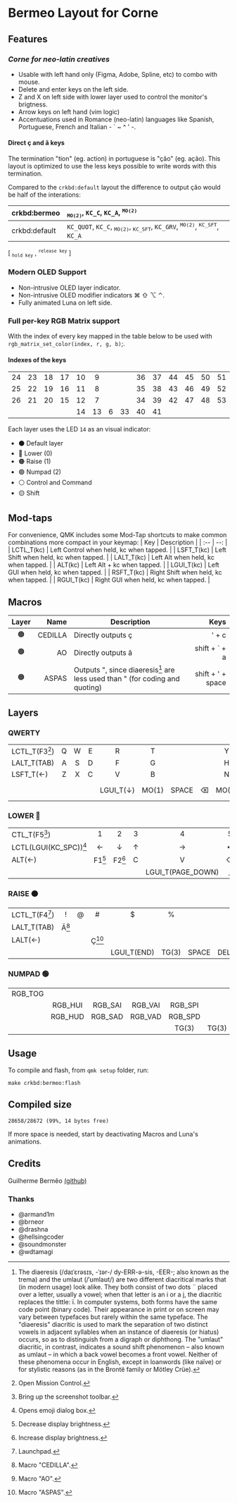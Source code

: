 # Bermeo Layout for Corne

## Features

### *Corne for neo-latin creatives*

* Usable with left hand only (Figma, Adobe, Spline, etc) to combo with mouse.
* Delete and enter keys on the left side.
* Z and X on left side with lower layer used to control the monitor's brigtness.
* Arrow keys on left hand (vim logic)
* Accentuations used in Romance (neo-latin) languages like Spanish, Portuguese, French and Italian - ` ~ ^ ' -.

#### Direct ç and ã keys

The termination "tion" (eg. action) in portuguese is "ção" (eg. ação). This layout is optimized to use the less keys possible to write words with this termination.

Compared to the `crkbd:default` layout the difference to output ção would be half of the interations:

| crkbd:bermeo | <sub>`MO(2)`</sub>, `KC_C`, `KC_A`, <sup>`MO(2)`</sup> |
|:--|:--|
| crkbd:default | `KC_QUOT`, `KC_C`, <sub>`MO(2)`</sub>, <sub>`KC_SFT`</sub>, `KC_GRV`, <sup>`MO(2)`</sup>, <sup>`KC_SFT`</sup>, `KC_A` |

[ <sub>`hold key`</sub> , <sup>`release key`</sup> ]

### Modern OLED Support

* Non-intrusive OLED layer indicator.
* Non-intrusive OLED modifier indicators ⌘ ⇧ ⌥  ⌃.
* Fully animated Luna on left side.
  
### Full per-key RGB Matrix support

With the index of every key mapped in the table below to be used with `rgb_matrix_set_color(index, r, g, b)`;.

#### Indexes of the keys

|||||||||||||||
|:--:|:--:|:--:|:--:|:--:|:--:|--|--|:--:|:--:|:--:|:--:|:--:|:--:|
| 24 | 23 | 18 | 17 | 10 | 9 ||| 36 | 37 | 44 | 45 | 50 | 51 |
| 25 | 22 | 19 | 16 | 11 | 8 ||| 35 | 38 | 43 | 46 | 49 | 52 |
| 26 | 21 | 20 | 15 | 12 | 7 ||| 34 | 39 | 42 | 47 | 48 | 53 |
|||||            14 | 13 |  6 | 33  | 40 | 41            |||||

Each layer uses the LED `14` as an visual indicator:

* ⚫️ Default layer
* 🔵 Lower (0)
* 🟠 Raise (1)
* 🟢 Numpad (2)
* ⚪️ Control and Command
* 🟡 Shift

## Mod-taps

For convenience, QMK includes some Mod-Tap shortcuts to make common combinations more compact in your keymap:
| Key         |                             Description |
| :--         |                                     --: |
| LCTL_T(kc)  | Left Control when held, kc when tapped. |
| LSFT_T(kc)  | Left Shift when held, kc when tapped.   |
| LALT_T(kc)  | Left Alt when held, kc when tapped.     |
| ALT(kc)     | Left Alt + kc when tapped.              |
| LGUI_T(kc)  | Left GUI when held, kc when tapped.     |
| RSFT_T(kc)  | Right Shift when held, kc when tapped.  |
| RGUI_T(kc)  | Right GUI when held, kc when tapped.    |

## Macros

|Layer | Name    | Description                                                                       | Keys          |
| :--: | --:     | --                                                                                | --:           |
|  🟠  | CEDILLA |  Directly outputs ç                                                               | ' + c         |
|  🟠  | AO      |  Directly outputs ã                                                               | shift + ` + a |
|  🟠  | ASPAS   |  Outputs ", since diaeresis[^1] are less used than " (for coding and quoting) | shift + ' + space |

## Layers

### QWERTY

|||||||||||||||
|:--|:--:|:--:|:--:|:--:|:--:|:--:|:--:|:--:|:--:|:--:|:--:|:--:|--:|
| LCTL_T(F3[^2])  | Q | W | E | R | T ||| Y | U | I | O | P |      GRAVE      |
| LALT_T(TAB)     | A | S | D | F | G ||| H | J | K | L | ; |        ↵        |
| LSFT_T(&larr;)  | Z | X | C | V | B ||| N | M | , | . | / | RGUI_T(&rarr;)  |
|||||  LGUI_T(&darr;) | MO(1) | SPACE |  ⌫ | MO(2)| RSFT_T( &uarr;)       |||||


### LOWER 🔵

|||||||||||||||
|:--|:--:|:--:|:--:|:--:|:--:|:--:|:--:|:--:|:--:|:--:|:--:|:--:|--:|
|CTL_T(F5[^3])   |  1  |  2  |  3  |  4  |  5  |||  6  |  7  |  8  |  9  |  0  | ESCAPE |
|LCTL(LGUI(KC_SPC))[^4] | &larr; | &darr; |  &uarr; | &rarr; | ↵ ||| [ | ] | \ | ' | : |  ↵  |
|ALT(&larr;) | F1[^5] | F2[^6] |   C |  V |  ⌫ ||| - | = | < | > | ? |   LALT(&rarr;)       |
|||||      LGUI_T(PAGE_DOWN) | _ | SPACE | LALT(⌫) | TG(3) | RSFT_T(PAGE_UP)           |||||

### RAISE 🟠

|||||||||||||||
|:--|:--:|:--:|:--:|:--:|:--:|:--:|:--:|:--:|:--:|:--:|:--:|:--:|--:|
LCTL_T(F4[^7]) |  ! | @ | # | $ | % |||  ˆ | & | *      | (     | ) |     ˜    |
LALT_T(TAB) | Ã[^8] |   |   |   |   |||  { | } | &#124; | "[^9] | : |     ↵    |
LALT(&larr;) |  |   | Ç[^10] |   |   ||| _ | + | <      | >     | ? | LALT(&rarr;) |
|||||  LGUI_T(END) | TG(3) | SPACE| DEL| _ | RSFT_T(HOME)                      |||||

### NUMPAD 🟢

|||||||||||||||
|:--|:--:|:--:|:--:|:--:|:--:|:--:|:--:|:--:|:--:|:--:|:--:|:--:|--:|
|  RGB_TOG ||         |         |         ||||   | 7 | 8 | 9 | * | / |
||  RGB_HUI | RGB_SAI | RGB_VAI | RGB_SPI ||||   | 4 | 5 | 6 | - | ↵ |
||  RGB_HUD | RGB_SAD | RGB_VAD | RGB_SPD |||| . | 1 | 2 | 3 | + |   |
|||||                  TG(3)| TG(3) | TG(3) | ⌫ | TG(3) |  0     |||||

## Usage

To compile and flash, from `qmk setup` folder, run:

    make crkbd:bermeo:flash

## Compiled size

    28658/28672 (99%, 14 bytes free)

If more space is needed, start by deactivating Macros and Luna's animations.

## Credits

Guilherme Bermêo [(github)](https://git.bermeo.dev)

### Thanks

* @armand1m
* @brneor
* @drashna
* @hellsingcoder
* @soundmonster
* @wdtamagi

[^1]: The diaeresis (/daɪˈɛrəsɪs, -ˈɪər-/ dy-ERR-ə-sis, -⁠EER-; also known as the trema) and the umlaut (/ˈʊmlaʊt/) are two different diacritical marks that (in modern usage) look alike. They both consist of two dots ¨ placed over a letter, usually a vowel; when that letter is an i or a j, the diacritic replaces the tittle: ï. In computer systems, both forms have the same code point (binary code). Their appearance in print or on screen may vary between typefaces but rarely within the same typeface. The "diaeresis" diacritic is used to mark the separation of two distinct vowels in adjacent syllables when an instance of diaeresis (or hiatus) occurs, so as to distinguish from a digraph or diphthong.
The "umlaut" diacritic, in contrast, indicates a sound shift phenomenon – also known as umlaut – in which a back vowel becomes a front vowel.
Neither of these phenomena occur in English, except in loanwords (like naïve) or for stylistic reasons (as in the Brontë family or Mötley Crüe).

[^2]: Open Mission Control.

[^3]: Bring up the screenshot toolbar.

[^4]: Opens emoji dialog box.

[^5]: Decrease display brightness.

[^6]: Increase display brightness.

[^7]: Launchpad.

[^8]: Macro "CEDILLA".

[^9]: Macro "AO".

[^10]: Macro "ASPAS".
